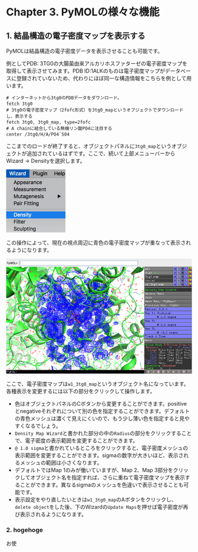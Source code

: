 # Chapter 3. PyMOLの様々な機能

## 1. 結晶構造の電子密度マップを表示する

PyMOLは結晶構造の電子密度データを表示させることも可能です。

例としてPDB: 3TG0の大腸菌由来アルカリホスファターゼの電子密度マップを取得して表示させてみます。PDB ID:1ALKのものは電子密度マップがデータベースに登録されていないため、代わりにほぼ同一な構造情報をこちらを例として用います。

    # インターネットから3tg0のPDBデータをダウンロード。
    fetch 3tg0
    # 3tg0の電子密度マップ（2fofc形式）を3tg0_mapというオブジェクトでダウンロードし、表示する
    fetch 3tg0, 3tg0_map, type=2fofc
    # A chainに結合している無機リン酸PO4に注目する
    center /3tg0/H/A/PO4`504

ここまでのロードが終了すると、オブジェクトパネルに`3tg0_map`というオブジェクトが追加されているはずです。ここで、続いて上部メニューバーからWizard -> Densityを選択します。

![3-1-1](./image/part3/3-1-1.png "Wizard-Density")

この操作によって、現在の視点周辺に青色の電子密度マップが重なって表示されるようになります。

![3-1-2](./image/part3/3-1-2.png "Wizard-Density")

ここで、電子密度マップは`w1_3tg0_map`というオブジェクト名になっています。各種表示を変更するには以下の部分をクリックして操作します。

- 色はオブジェクトパネルのCボタンから変更することができます。positiveとnegativeそれぞれについて別の色を指定することができます。デフォルトの青色メッシュは濃くて見えにくいので、もう少し薄い色を指定すると見やすくなるでしょう。
- `Density Map Wizard`と書かれた部分の中の`Radius`の部分をクリックすることで、電子密度の表示範囲を変更することができます。
- `@ 1.0 sigma`と書かれているところをクリックすると、電子密度メッシュの表示範囲を変更することができます。sigmaの数字が大きいほど、表示されるメッシュの範囲は小さくなります。
- デフォルトではMap 1のみが働いていますが、Map 2、Map 3部分をクリックしてオブジェクト名を指定すれば、さらに重ねて電子密度マップを表示することができます。異なるsigmaのメッシュを色違いで表示させることも可能です。
- 表示設定をやり直したいときは`w1_3tg0_map`のAボタンをクリックし、`delete object`をした後、下のWizardの`Update Maps`を押せば電子密度が再び表示されるようになります。

### 2. hogehoge

お使